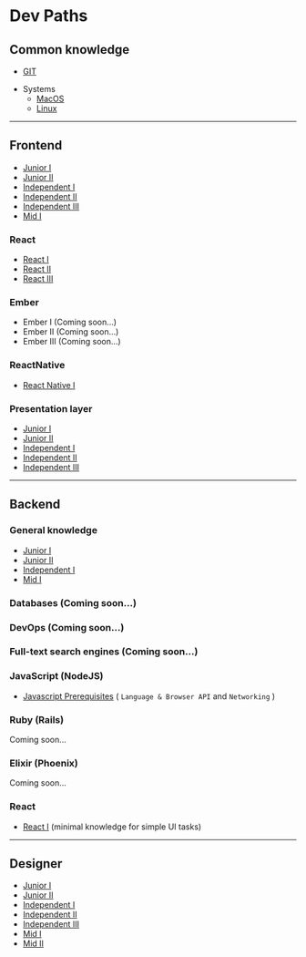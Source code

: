 # Dev Paths

## Common knowledge
* [GIT](common/git.md) 
- Systems 
  - [MacOS](common/macos.md)
  - [Linux](common/linux.md)
 
---

## Frontend
* [Junior I](frontend_developer/01_junior_I.md)
* [Junior II](frontend_developer/02_junior_II.md)
* [Independent I](frontend_developer/03_independent_I.md)
* [Independent II](frontend_developer/04_independent_II.md)
* [Independent III](frontend_developer/05_independent_III.md)
* [Mid I](frontend_developer/06_mid_I.md)

### React
* [React I](frontend_developer/react/01_level_1.md)
* [React II](frontend_developer/react/02_level_2.md)
* [React III](frontend_developer/react/03_level_3.md)

### Ember
* Ember I (Coming soon...)
* Ember II (Coming soon...)
* Ember III (Coming soon...)

### ReactNative
* [React Native I](frontend_developer/react-native/01_level_1.md)

### Presentation layer
* [Junior I](frontend_developer/CSS%20%26%20HTML/01_junior_I.md)
* [Junior II](frontend_developer/CSS%20%26%20HTML/02_junior_II.md)
* [Independent I](frontend_developer/CSS%20%26%20HTML/03_independent_I.md)
* [Independent II](frontend_developer/CSS%20%26%20HTML/04_independent_II.md)
* [Independent III](frontend_developer/CSS%20%26%20HTML/05_independent_III.md)

---

## Backend
### General knowledge
* [Junior I](/backend_developer/01_junior_I.md)
* [Junior II](/backend_developer/02_junior_II.md)
* [Independent I](/backend_developer/03_independent_I.md)
* [Mid I](/backend_developer/06_mid_I.md)
### Databases (Coming soon...)
### DevOps (Coming soon...)
### Full-text search engines (Coming soon...)

### JavaScript (NodeJS)
* [Javascript Prerequisites](/frontend_developer/01_junior_I.md) ( `Language & Browser API` and `Networking` )

### Ruby (Rails)
Coming soon...

### Elixir (Phoenix)
Coming soon...

### React
* [React I](backend_developer/frameworks/react.md) (minimal knowledge for simple UI tasks)

---

## Designer
* [Junior I](designer/01_junior_I.md)
* [Junior II](designer/02_junior_II.md)
* [Independent I](designer/03_independent_I.md)
* [Independent II](designer/04_independent_II.md)
* [Independent III](designer/05_independent_III.md)
* [Mid I](designer/06_middle_I.md)
* [Mid II](designer/07_middle_II.md)
